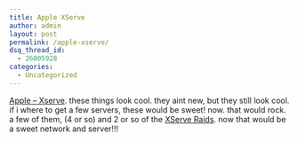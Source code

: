 ```yaml
---
title: Apple XServe
author: admin
layout: post
permalink: /apple-xserve/
dsq_thread_id:
  - 26005928
categories:
  - Uncategorized
---
```

[Apple &#8211; Xserve][1]. these things look cool. they aint new, but they still look cool. if i where to get a few servers, these would be sweet! now. that would rock. a few of them, (4 or so) and 2 or so of the [XServe Raids][2]. now that would be a sweet network and server!!!

 [1]: http://www.apple.com/xserve/ "Apple - Xserve"
 [2]: http://www.apple.com/xserve/raid/